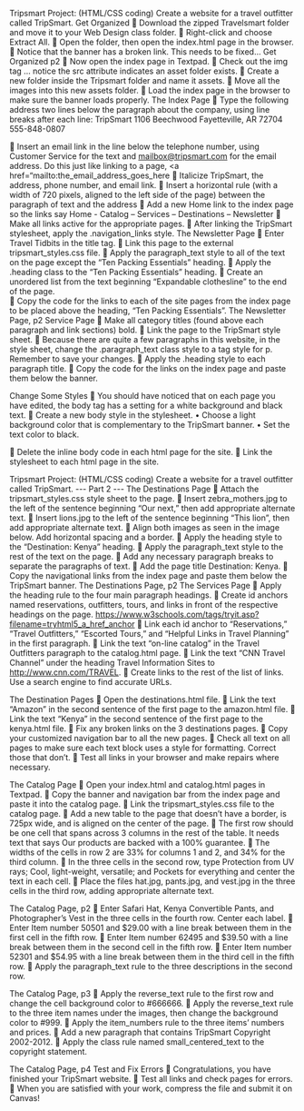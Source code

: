 Tripsmart Project:
(HTML/CSS coding)
Create a website for a travel
outfitter called TripSmart.
Get Organized
	Download the zipped Travelsmart folder and move it to your Web Design class folder.
	Right-click and choose Extract All.
	Open the folder, then open the index.html page in the browser.
	Notice that the banner has a broken link. This needs to be fixed…
Get Organized p2
	Now open the index page in Textpad.
	Check out the img tag … notice the src attribute indicates an asset folder exists.
	Create a new folder inside the Tripsmart folder and name it assets.
	Move all the images into this new assets folder.
	Load the index page in the browser to make sure the banner loads properly.
The Index Page
	Type the following address two lines below the paragraph  about the company, using line breaks after each line:
TripSmart
1106 Beechwood
Fayetteville, AR 72704
555-848-0807

	Insert an email link in the line below the telephone number, using Customer Service for the text and   mailbox@tripsmart.com for the email address. Do this just like linking to a page, <a href=“mailto:the_email_address_goes_here
	Italicize TripSmart, the address, phone number, and email  link.
	Insert a horizontal rule (with a width of 720 pixels,  aligned to the left side of the page) between the  paragraph of text and the address
	Add a new Home link to the index page so the links say  Home  - Catalog – Services – Destinations – Newsletter
	Make all links active for the appropriate pages.
	After linking the TripSmart stylesheet, apply the .navigation_links style.
The Newsletter Page
	Enter Travel Tidbits in the title tag.
	Link this page to the external tripsmart_styles.css file.
	Apply the paragraph_text style to all of the text on the page except the  “Ten Packing Essentials” heading.
	Apply the .heading class to the “Ten Packing Essentials” heading.
	Create an unordered list from the text beginning “Expandable clothesline”  to the end of the page.  
	Copy the code for the links to each of the site pages from the index page to be placed above the heading, “Ten Packing Essentials”.
The Newsletter Page, p2
Service Page
	Make all category titles (found above each paragraph and link sections) bold.
	Link the page to the TripSmart style sheet.
	Because there are quite a few paragraphs in this website, in the style sheet, change the .paragraph_text class style to a tag style for p. Remember to save your changes.
	Apply the .heading style to each paragraph title.
	Copy the code for the links on the index page and paste them below the banner.

Change Some Styles
	You should have noticed that on each page you have edited, the body tag has a setting for a white background and black text.
	Create a new body style in the stylesheet.
•	Choose a light background color that is complementary to the  TripSmart banner.
•	Set the text color to black.

	Delete the inline body code in each html page for the site.
	Link the stylesheet to each html page in the site.


Tripsmart Project:
(HTML/CSS coding)
Create a website for a travel
outfitter called TripSmart.
--- Part 2 ---
The Destinations Page
	Attach the tripsmart_styles.css style sheet to the page.
	Insert zebra_mothers.jpg to the left of the sentence beginning “Our next,” then add appropriate alternate text.
	Insert lions.jpg to the left of the sentence beginning “This lion”, then add appropriate alternate text.
	Align both images as seen in the image below. Add horizontal spacing and a border.
	Apply the heading style to the “Destination: Kenya” heading.
	Apply the paragraph_text style to the rest of the text on the page.
	Add any necessary paragraph breaks to separate the paragraphs of text.
	Add the page title Destination: Kenya.
	Copy the navigational links from the index page and paste them below the TripSmart banner.
The Destinations Page, p2
The Services Page
	Apply the heading rule to the four main paragraph headings.
	Create id anchors named reservations, outfitters, tours, and links in front of the respective headings on the page. https://www.w3schools.com/tags/tryit.asp?filename=tryhtml5_a_href_anchor
	Link each id anchor to “Reservations,” “Travel Outfitters,” “Escorted Tours,” and “Helpful Links in Travel Planning” in the first paragraph.
	Link the text “on-line catalog” in the Travel Outfitters paragraph to the catalog.html page.
	Link the text “CNN Travel Channel” under the heading Travel Information Sites to http://www.cnn.com/TRAVEL.
	Create links to the rest of the list of links. Use a search engine to find accurate URLs.

The Destination Pages
	Open the destinations.html file.
	Link the text “Amazon” in the second sentence of the first page to the amazon.html file.
	Link the text “Kenya” in the second sentence of the first page to the kenya.html file.
	Fix any broken links on the 3 destinations pages.
	Copy your customized navigation bar to all the new pages.
	Check all text on all pages to make sure each text block uses a style for formatting. Correct those that don’t.
	Test all links in your browser and make repairs where necessary.

The Catalog Page
	Open your index.html and catalog.html pages in Textpad.
	Copy the banner and navigation bar from the index page and paste it into the catalog page.
	Link the tripsmart_styles.css file to the catalog page.
	Add a new table to the page that doesn’t have a border, is 725px wide, and is aligned on the center of the page.
	The first row should be one cell that spans across 3 columns in the rest of the table. It needs text that says Our products are backed with a 100% guarantee.
	The widths of the cells in row 2 are 33% for columns 1 and 2, and 34% for the third column.
	In the three cells in the second row, type Protection from UV rays; Cool, light-weight, versatile; and Pockets for everything and center the text in each cell.
	Place the files hat.jpg, pants.jpg, and vest.jpg in the three cells in the third row, adding appropriate alternate text.


The Catalog Page, p2
	Enter Safari Hat, Kenya Convertible Pants, and Photographer’s Vest in the three cells in the fourth row. Center each label.
	Enter Item number 50501 and $29.00 with a line break between them in the first cell in the fifth row.
	Enter Item number 62495 and $39.50 with a line break between them in the second cell in the fifth row.
	Enter Item number 52301 and $54.95 with a line break between them in the third cell in the fifth row.
	Apply the paragraph_text rule to the three descriptions in the second row.

The Catalog Page, p3
	Apply the reverse_text rule to the first row and change the cell background color to #666666.
	Apply the reverse_text rule to the three item names under the images, then change the background color to #999.
	Apply the item_numbers rule to the three items’ numbers and prices.
	Add a new paragraph that contains TripSmart Copyright 2002-2012.
	Apply the class rule named small_centered_text to the copyright statement.

The Catalog Page, p4
Test and Fix Errors
	Congratulations, you have finished your TripSmart website.
	Test all links and check pages for errors.
	When you are satisfied with your work, compress the file and submit it on Canvas!
